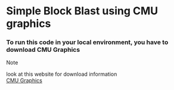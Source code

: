 # Simple Block Blast using CMU graphics <br>
### To run this code in your local environment, you have to download CMU Graphics <br>
> [!note]
> look at this website for download information <br>
> [CMU Graphics](https://academy.cs.cmu.edu/desktop)